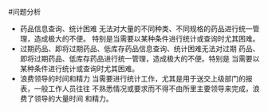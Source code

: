 #问题分析
* 药品信息查询、统计困难
无法对大量的不同种类、不同规格的药品进行统一管理，造成极大的不便。
特别是当需要以某种条件进行统计或查询时尤其困难。
* 过期药品、即将过期药品、低库存药品信息查询、统计困难无法对过期
药品、即将过期药品、低库存药品进行统一管理，造成极大的不便。特别是
当需要以某种条件进行统计或查询时尤其困难。
* 浪费领导的时间和精力
当需要进行统计工作，尤其是用于送交上级部门的报表，一般工作人员往往
不熟悉情况或要求而不得不由所里主要领导来完成，浪费了领导的大量时间
和精力。
